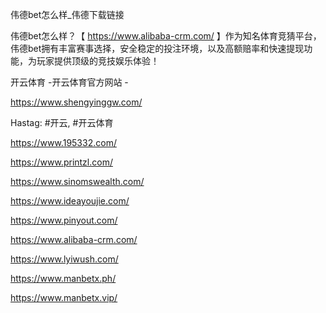 伟德bet怎么样_伟德下载链接

伟德bet怎么样？【 https://www.alibaba-crm.com/ 】作为知名体育竞猜平台，伟德bet拥有丰富赛事选择，安全稳定的投注环境，以及高额赔率和快速提现功能，为玩家提供顶级的竞技娱乐体验！

开云体育 -开云体育官方网站 -

https://www.shengyinggw.com/

Hastag: #开云, #开云体育

https://www.195332.com/

https://www.printzl.com/

https://www.sinomswealth.com/

https://www.ideayoujie.com/

https://www.pinyout.com/

https://www.alibaba-crm.com/

https://www.lyiwush.com/

https://www.manbetx.ph/

https://www.manbetx.vip/
